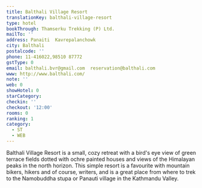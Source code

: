 ```yaml
---
title: Balthali Village Resort
translationKey: balthali-village-resort
type: hotel
bookThrough: Thamserku Trekking (P) Ltd.
mailTo: ''
address: Panaiti  Kavrepalanchowk
city: Balthali
postalcode: ''
phone: 11-416022,98510 87772
gstType: 0
email: balthali.bvr@gmail.com  reservation@balthali.com
www: http://www.balthali.com/
note: ''
web: 0
showHotel: 0
starCategory: 
checkin: ''
checkout: '12:00'
rooms: 0
ranking: 1
category:
  - ST
  - WEB
---
```





Balthali Village Resort is a small, cozy retreat with a bird's eye view of green terrace fields dotted with ochre painted houses and views of the Himalayan peaks in the north horizon. This simple resort is a favourite with mountain bikers, hikers and of course, writers, and is a great place from where to trek to the Namobuddha stupa or Panauti village in the Kathmandu Valley.